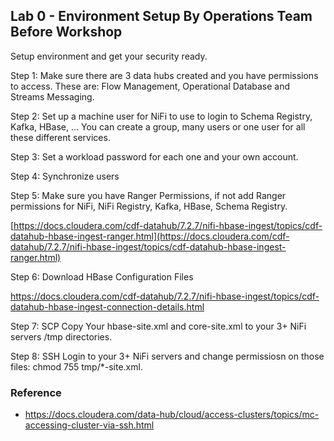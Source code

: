 ## Lab 0 - Environment Setup By Operations Team Before Workshop

Setup environment and get your security ready.

Step 1:  Make sure there are 3 data hubs created and you have permissions to access.   These are:   Flow Management, Operational Database and Streams Messaging.

Step 2:  Set up a machine user for NiFi to use to login to Schema Registry, Kafka, HBase, ...   You can create a group, many users or one user for all these different services.

Step 3:  Set a workload password for each one and your own account.

Step 4:  Synchronize users

Step 5:  Make sure you have Ranger Permissions, if not add Ranger permissions for NiFi, NiFi Registry, Kafka, HBase, Schema Registry.

[https://docs.cloudera.com/cdf-datahub/7.2.7/nifi-hbase-ingest/topics/cdf-datahub-hbase-ingest-ranger.html](https://docs.cloudera.com/cdf-datahub/7.2.7/nifi-hbase-ingest/topics/cdf-datahub-hbase-ingest-ranger.html)

Step 6:  Download HBase Configuration Files

https://docs.cloudera.com/cdf-datahub/7.2.7/nifi-hbase-ingest/topics/cdf-datahub-hbase-ingest-connection-details.html

Step 7:  SCP Copy Your hbase-site.xml and core-site.xml to your 3+ NiFi servers /tmp directories.

Step 8:  SSH Login to your 3+ NiFi servers and change permissiosn on those files:   chmod 755 tmp/*-site.xml.

### Reference

* https://docs.cloudera.com/data-hub/cloud/access-clusters/topics/mc-accessing-cluster-via-ssh.html
